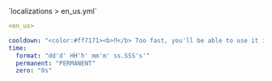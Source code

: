 <!--@include: @/parts/module/selectedLocalization.md#ruTitle-->
<!--@include: @/parts/words.md#path--> `localizations > en_us.yml`

<!--@include: @/parts/module/selectedLocalization.md#explanation-->

<!--@include: @/parts/words.md#edit-->
```yaml
<en_us>
```

<!--@include: @/parts/words.md#default-->
```yaml
cooldown: "<color:#ff7171><b>⁉</b> Too fast, you'll be able to use it in <time>"
time:
  format: "dd'd' HH'h' mm'm' ss.SSS's'"
  permanent: "PERMANENT"
  zero: "0s"
```

<!--@include: @/parts/module/selectedLocalization.md#parameters-->
<!--@include: @/parts/module/selectedLocalization.md#localization-->